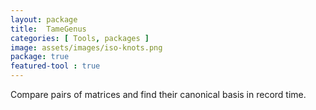 ```yaml
---
layout: package
title:  TameGenus
categories: [ Tools, packages ]
image: assets/images/iso-knots.png
package: true
featured-tool : true
---
```


Compare pairs of matrices and find their canonical basis in record time.
